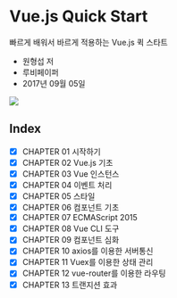 # Vue.js Quick Start

빠르게 배워서 바르게 적용하는 Vue.js 퀵 스타트

* 원형섭 저 
* 루비페이퍼
* 2017년 09월 05일

<img src="http://image.yes24.com/goods/45091747/300x0"/>

## Index

- [x] CHAPTER 01 시작하기
- [x] CHAPTER 02 Vue.js 기초
- [x] CHAPTER 03 Vue 인스턴스
- [x] CHAPTER 04 이벤트 처리
- [x] CHAPTER 05 스타일
- [x] CHAPTER 06 컴포넌트 기초
- [x] CHAPTER 07 ECMAScript 2015
- [x] CHAPTER 08 Vue CLI 도구
- [x] CHAPTER 09 컴포넌트 심화
- [x] CHAPTER 10 axios를 이용한 서버통신
- [x] CHAPTER 11 Vuex를 이용한 상태 관리
- [x] CHAPTER 12 vue-router를 이용한 라우팅
- [x] CHAPTER 13 트랜지션 효과
